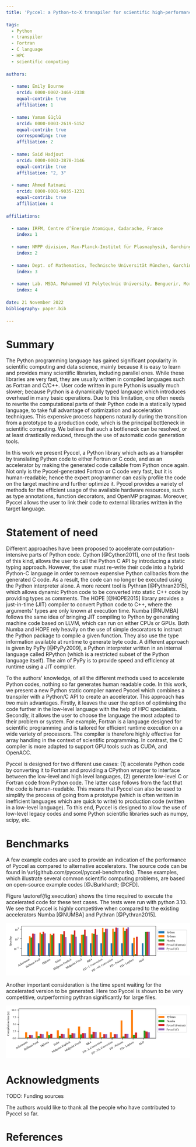 ```yaml
---
title: 'Pyccel: a Python-to-X transpiler for scientific high-performance computing'

tags:
  - Python
  - transpiler
  - Fortran
  - C language
  - HPC
  - scientific computing

authors:

  - name: Emily Bourne
    orcid: 0000-0002-3469-2338
    equal-contrib: true
    affiliation: 1

  - name: Yaman Güçlü
    orcid: 0000-0003-2619-5152
    equal-contrib: true
    corresponding: true
    affiliation: 2

  - name: Said Hadjout
    orcid: 0000-0003-3878-3146
    equal-contrib: true
    affiliation: "2, 3"

  - name: Ahmed Ratnani
    orcid: 0000-0001-9035-1231
    equal-contrib: true
    affiliation: 4

affiliations:

  - name: IRFM, Centre d’Energie Atomique, Cadarache, France
    index: 1

  - name: NMPP division, Max-Planck-Institut für Plasmaphysik, Garching bei München, Germany
    index: 2

  - name: Dept. of Mathematics, Technische Universität München, Garching bei München, Germany
    index: 3

  - name: Lab. MSDA, Mohammed VI Polytechnic University, Benguerir, Morocco
    index: 4

date: 21 November 2022
bibliography: paper.bib

---
```


# Summary

The Python programming language has gained significant popularity in scientific computing and data science, mainly because it is easy to learn and provides many scientific libraries, including parallel ones.
While these libraries are very fast, they are usually written in compiled languages such as Fortran and C/C++.
User code written in pure Python is usually much slower; because Python is a dynamically typed language which introduces overhead in many basic operations.
Due to this limitation, one often needs to rewrite the computational parts of their Python code in a statically typed language, to take full advantage of optimization and acceleration techniques.
This expensive process happens naturally during the transition from a prototype to a production code, which is the principal bottleneck in scientific computing.
We believe that such a bottleneck can be resolved, or at least drastically reduced, through the use of automatic code generation tools.

In this work we present Pyccel, a Python library which acts as a transpiler by translating Python code to either Fortran or C code, and as an accelerator by making the generated code callable from Python once again.
Not only is the Pyccel-generated Fortran or C code very fast, but it is human-readable; hence the expert programmer can easily profile the code on the target machine and further optimize it.
Pyccel provides a variety of methods for the efficient usage of the available hardware resources, such as type annotations, function decorators, and OpenMP pragmas.
Moreover, Pyccel allows the user to link their code to external libraries written in the target language.

# Statement of need

Different approaches have been proposed to accelerate computation-intensive parts of Python code.
Cython [@Cython2011], one of the first tools of this kind, allows the user to call the Python C API by introducing a static typing approach.
However, the user must re-write their code into a hybrid Python-C language in order to remove expensive Python callbacks from the generated C code.
As a result, the code can no longer be executed using the Python interpreter alone.
A more recent tool is Pythran [@Pythran2015], which allows dynamic Python code to be converted into static C++ code by providing types as comments.
The HOPE [@HOPE2015] library provides a just-in-time (JIT) compiler to convert Python code to C++, where the arguments' types are only known at execution time.
Numba [@NUMBA] follows the same idea of bringing  JIT compiling to Python by generating machine code based on LLVM, which can run on either CPUs or GPUs.
Both Numba and HOPE rely heavily on the use of simple decorators to instruct the Python package to compile a given function. They also use the type information available at runtime to generate byte code.
A different approach is given by PyPy [@PyPy2009], a Python interpreter written in an internal language called RPython (which is a restricted subset of the Python language itself).
The aim of PyPy is to provide speed and efficiency at runtime using a JIT compiler.

To the authors' knowledge, of all the different methods used to accelerate Python codes, nothing so far generates human readable code.
In this work, we present a new Python static compiler named Pyccel which combines a transpiler with a Python/C API to create an accelerator.
This approach has two main advantages.
Firstly, it leaves the user the option of optimising the code further in the low-level language with the help of HPC specialists.
Secondly, it allows the user to choose the language the most adapted to their problem or system.
For example, Fortran is a language designed for scientific programming and is tailored for efficient runtime execution on a wide variety of processors.
The compiler is therefore highly effective for array handling in the context of scientific programming.
In contrast, the C compiler is more adapted to support GPU tools such as CUDA, and OpenACC.

Pyccel is designed for two different use cases:
(1) accelerate Python code by converting it to Fortran and providing a CPython wrapper to interface between the low-level and high level languages,
(2) generate low-level C or Fortran code from Python code.
The latter case follows from the fact that the code is human-readable.
This means that Pyccel can also be used to simplify the process of going from a prototype (which is often written in inefficient languages which are quick to write) to production code (written in a low-level language).
To this end, Pyccel is designed to allow the use of low-level legacy codes and some Python scientific libraries such as numpy, scipy, etc.

# Benchmarks

A few example codes are used to provide an indication of the performance of Pyccel as compared to alternative accelerators.
The source code can be found in \url{github.com/pyccel/pyccel-benchmarks}.
These examples, which illustrate several common scientific computing problems, are based on open-source example codes [@JBurkhardt; @CFD].

Figure \autoref{fig:execution} shows the time required to execute the accelerated code for these test cases.
The tests were run with python 3.10.
We see that Pyccel is highly competitive when compared to the existing accelerators Numba [@NUMBA] and Pythran [@Pythran2015].

![Comparison of speed-up compared to Python, obtained using accelerated code for various test cases executed with Python 3.10 \label{fig:execution}](./devel_performance_310_execution.png)

Another important consideration is the time spent waiting for the accelerated version to be generated.
Here too Pyccel is shown to be very competitive, outperforming pythran significantly for large files.

![Comparison of times required to generate accelerated code for various test cases with Python 3.10 \label{fig:compilation}](./devel_performance_310_compilation.png)

# Acknowledgments

TODO: Funding sources

The authors would like to thank all the people who have contributed to Pyccel so far.

# References
